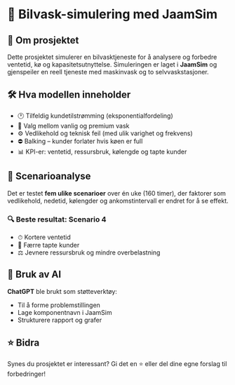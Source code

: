 # 🚗 Bilvask-simulering med JaamSim

## 📌 Om prosjektet
Dette prosjektet simulerer en bilvasktjeneste for å analysere og forbedre ventetid, kø og kapasitetsutnyttelse. Simuleringen er laget i **JaamSim** og gjenspeiler en reell tjeneste med maskinvask og to selvvaskstasjoner.

## 🛠 Hva modellen inneholder
- 🕐 Tilfeldig kundetilstrømming (eksponentialfordeling)
- 🧽 Valg mellom vanlig og premium vask
- ⚙️ Vedlikehold og teknisk feil (med ulik varighet og frekvens)
- ⛔ Balking – kunder forlater hvis køen er full
- 📊 KPI-er: ventetid, ressursbruk, kølengde og tapte kunder

## 🔬 Scenarioanalyse
Det er testet **fem ulike scenarioer** over én uke (160 timer), der faktorer som vedlikehold, nedetid, kølengder og ankomstintervall er endret for å se effekt.

### 🔍 Beste resultat: Scenario 4
- ⏱ Kortere ventetid
- 👥 Færre tapte kunder
- ⚖️ Jevnere ressursbruk og mindre overbelastning

## 🤖 Bruk av AI
**ChatGPT** ble brukt som støtteverktøy:
- Til å forme problemstillingen
- Lage komponentnavn i JaamSim
- Strukturere rapport og grafer

## ⭐ Bidra
Synes du prosjektet er interessant? Gi det en ⭐ eller del dine egne forslag til forbedringer!

